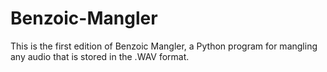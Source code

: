 # Benzoic-Mangler
This is the first edition of Benzoic Mangler, a Python program for mangling any audio that is stored in the .WAV format.
